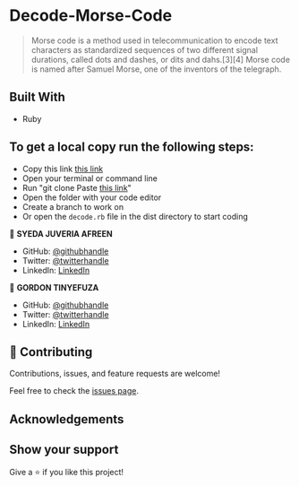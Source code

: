 # Decode-Morse-Code

>  Morse code is a method used in telecommunication to encode text characters as standardized sequences of two different signal durations, called dots and dashes, or dits and dahs.[3][4] Morse code is named after Samuel Morse, one of the inventors of the telegraph.

## Built With

- Ruby

## To get a local copy run the following steps:
- Copy this link [this link](https://github.com/sja-thedude/Decode-Morse-Code-Message)
- Open your terminal or command line
- Run "git clone Paste [this link](https://github.com/sja-hedude/Decode-Morse-Code-Message)"
- Open the folder with your code editor
- Create a branch to work on
- Or open the `decode.rb` file in the dist directory to start coding

👤 **SYEDA JUVERIA AFREEN**

- GitHub: [@githubhandle](https://github.com/sja-thedude)
- Twitter: [@twitterhandle](https://twitter.com/sja_thedude)
- LinkedIn: [LinkedIn](https://linkedin.com/in/sja)

👤 **GORDON TINYEFUZA**

- GitHub: [@githubhandle](https://github.com/1GORDON)
- Twitter: [@twitterhandle](https://twitter.com/GTinyefuza)
- LinkedIn: [LinkedIn](https://linkedin.com/in/)


## 🤝 Contributing

Contributions, issues, and feature requests are welcome!

Feel free to check the [issues page](https://github.com/Whoistolu/Decode-Morse-Code/issues).


## Acknowledgements

## Show your support

Give a ⭐️ if you like this project!